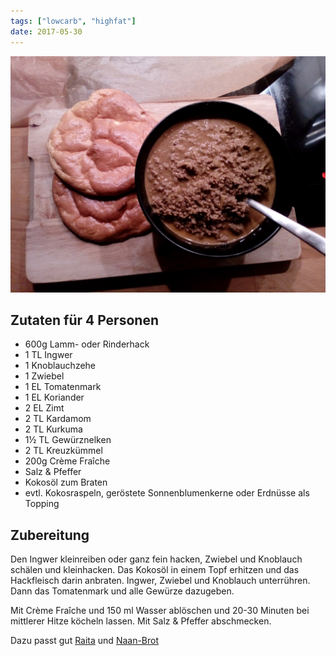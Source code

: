 ```yaml
---
tags: ["lowcarb", "highfat"]
date: 2017-05-30
---
```


![](../img/Indisches-Curry.jpg)

## Zutaten für 4 Personen
- 600g      Lamm- oder Rinderhack
- 1 TL      Ingwer
- 1         Knoblauchzehe
- 1         Zwiebel
- 1 EL      Tomatenmark
- 1 EL      Koriander
- 2 EL      Zimt
- 2 TL      Kardamom
- 2 TL      Kurkuma
- 1½ TL     Gewürznelken
- 2 TL      Kreuzkümmel
- 200g      Crème Fraîche
- Salz & Pfeffer
- Kokosöl zum Braten
- evtl. Kokosraspeln, geröstete Sonnenblumenkerne oder Erdnüsse als Topping

## Zubereitung
Den Ingwer kleinreiben oder ganz fein hacken, Zwiebel und Knoblauch schälen und kleinhacken.
Das Kokosöl in einem Topf erhitzen und das Hackfleisch darin anbraten. Ingwer, Zwiebel und Knoblauch unterrühren. Dann das Tomatenmark und alle Gewürze dazugeben.

Mit Crème Fraîche und 150 ml Wasser ablöschen und 20-30 Minuten bei mittlerer Hitze köcheln lassen. Mit Salz & Pfeffer abschmecken.

Dazu passt gut [Raita](../beilagen/Raita.html) und [Naan-Brot](../beilagen/Oopsies.html)

